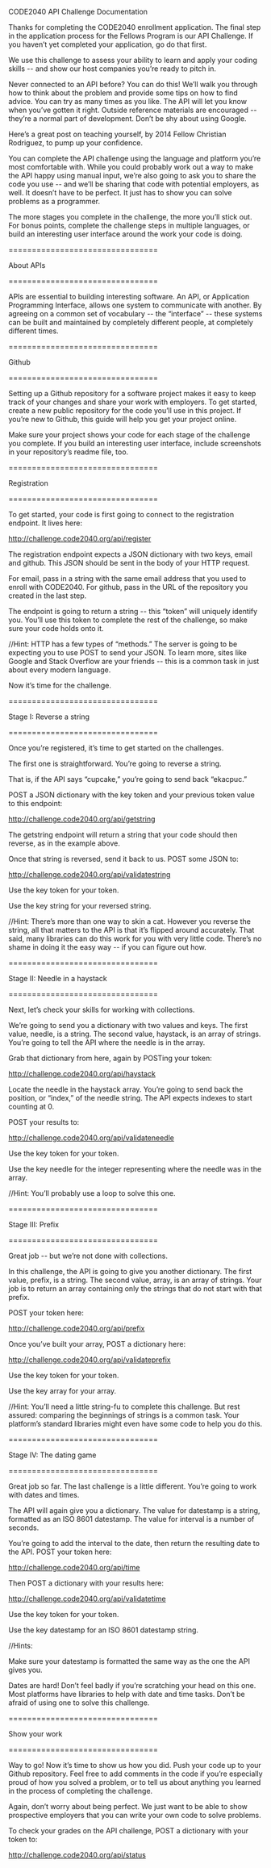 CODE2040 API Challenge Documentation


Thanks for completing the CODE2040 enrollment application. The final step in the application process for the Fellows Program is our API Challenge. If you haven’t yet completed your application, go do that first.


We use this challenge to assess your ability to learn and apply your coding skills -- and show our host companies you’re ready to pitch in.


Never connected to an API before? You can do this! We’ll walk you through how to think about the problem and provide some tips on how to find advice. You can try as many times as you like. The API will let you know when you’ve gotten it right. Outside reference materials are encouraged -- they’re a normal part of development. Don’t be shy about using Google.


Here’s a great post on teaching yourself, by 2014 Fellow Christian Rodriguez, to pump up your confidence.


You can complete the API challenge using the language and platform you’re most comfortable with. While you could probably work out a way to make the API happy using manual input, we’re also going to ask you to share the code you use -- and we’ll be sharing that code with potential employers, as well. It doesn’t have to be perfect. It just has to show you can solve problems as a programmer.


The more stages you complete in the challenge, the more you’ll stick out. For bonus points, complete the challenge steps in multiple languages, or build an interesting user interface around the work your code is doing.


================================

About APIs

================================


APIs are essential to building interesting software. An API, or Application Programming Interface, allows one system to communicate with another. By agreeing on a common set of vocabulary -- the “interface” -- these systems can be built and maintained by completely different people, at completely different times.


================================

Github

================================


Setting up a Github repository for a software project makes it easy to keep track of your changes and share your work with employers. To get started, create a new public repository for the code you’ll use in this project. If you’re new to Github, this guide will help you get your project online.


Make sure your project shows your code for each stage of the challenge you complete. If you build an interesting user interface, include screenshots in your repository’s readme file, too.


================================

Registration

================================


To get started, your code is first going to connect to the registration endpoint. It lives here:


http://challenge.code2040.org/api/register


The registration endpoint expects a JSON dictionary with two keys, email and github. This JSON should be sent in the body of your HTTP request.


For email, pass in a string with the same email address that you used to enroll with CODE2040. For github, pass in the URL of the repository you created in the last step.


The endpoint is going to return a string -- this “token” will uniquely identify you. You’ll use this token to complete the rest of the challenge, so make sure your code holds onto it.


//Hint: HTTP has a few types of “methods.” The server is going to be expecting you to use POST to send your JSON. To learn more, sites like Google and Stack Overflow are your friends -- this is a common task in just about every modern language.


Now it’s time for the challenge.


================================

Stage I: Reverse a string

================================


Once you’re registered, it’s time to get started on the challenges.


The first one is straightforward. You’re going to reverse a string.


That is, if the API says “cupcake,” you’re going to send back “ekacpuc.”


POST a JSON dictionary with the key token and your previous token value to this endpoint:


http://challenge.code2040.org/api/getstring


The getstring endpoint will return a string that your code should then reverse, as in the example above.


Once that string is reversed, send it back to us. POST some JSON to:


http://challenge.code2040.org/api/validatestring


Use the key token for your token.

Use the key string for your reversed string.


//Hint: There’s more than one way to skin a cat. However you reverse the string, all that matters to the API is that it’s flipped around accurately. That said, many libraries can do this work for you with very little code. There’s no shame in doing it the easy way -- if you can figure out how.


================================

Stage II: Needle in a haystack

================================


Next, let’s check your skills for working with collections.


We’re going to send you a dictionary with two values and keys. The first value, needle, is a string. The second value, haystack, is an array of strings. You’re going to tell the API where the needle is in the array.


Grab that dictionary from here, again by POSTing your token:


http://challenge.code2040.org/api/haystack


Locate the needle in the haystack array. You’re going to send back the position, or “index,” of the needle string. The API expects indexes to start counting at 0.


POST your results to:


http://challenge.code2040.org/api/validateneedle


Use the key token for your token.

Use the key needle for the integer representing where the needle was in the array.


//Hint: You’ll probably use a loop to solve this one.


================================

Stage III: Prefix

================================


Great job -- but we’re not done with collections.


In this challenge, the API is going to give you another dictionary. The first value, prefix, is a string. The second value, array, is an array of strings. Your job is to return an array containing only the strings that do not start with that prefix.


POST your token here:


http://challenge.code2040.org/api/prefix


Once you’ve built your array, POST a dictionary here:


http://challenge.code2040.org/api/validateprefix


Use the key token for your token.

Use the key array for your array.


//Hint: You’ll need a little string-fu to complete this challenge. But rest assured: comparing the beginnings of strings is a common task. Your platform’s standard libraries might even have some code to help you do this.


================================

Stage IV: The dating game

================================


Great job so far. The last challenge is a little different. You’re going to work with dates and times.


The API will again give you a dictionary. The value for datestamp is a string, formatted as an ISO 8601 datestamp. The value for interval is a number of seconds.


You’re going to add the interval to the date, then return the resulting date to the API. POST your token here:


http://challenge.code2040.org/api/time


Then POST a dictionary with your results here:


http://challenge.code2040.org/api/validatetime


Use the key token for your token.

Use the key datestamp for an ISO 8601 datestamp string.


//Hints:

Make sure your datestamp is formatted the same way as the one the API gives you.


Dates are hard! Don’t feel badly if you’re scratching your head on this one. Most platforms have libraries to help with date and time tasks. Don’t be afraid of using one to solve this challenge.


================================

Show your work

================================


Way to go! Now it’s time to show us how you did. Push your code up to your Github repository. Feel free to add comments in the code if you’re especially proud of how you solved a problem, or to tell us about anything you learned in the process of completing the challenge.


Again, don’t worry about being perfect. We just want to be able to show prospective employers that you can write your own code to solve problems.


To check your grades on the API challenge, POST a dictionary with your token to:


http://challenge.code2040.org/api/status
